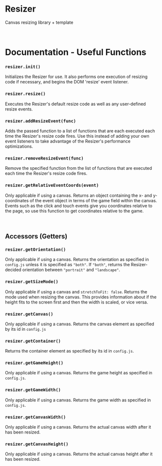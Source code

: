 # Resizer
Canvas resizing library + template
<br/><br/><br/>


# Documentation - Useful Functions

### `resizer.init()`
Initializes the Resizer for use. It also performs one execution of resizing code if necessary, and begins the DOM 'resize' event listener.
<br/>

### `resizer.resize()`
Executes the Resizer's default resize code as well as any user-defined resize events.
<br/>

### `resizer.addResizeEvent(func)`
Adds the passed function to a list of functions that are each executed each time the Resizer's resize code fires. Use this instead of adding your own event listeners to take advantage of the Resizer's performance optimizations.
<br/>

### `resizer.removeResizeEvent(func)`
Remove the specified function from the list of functions that are executed each time the Resizer's resize code fires.
<br/>

### `resizer.getRelativeEventCoords(event)`
Only applicable if using a canvas. Returns an object containing the x- and y-coordinates of the event object in terms of the game field within the canvas. Events such as the click and touch events give you coordinates relative to the page, so use this function to get coordinates relative to the game.
<br/><br/><br/>


## Accessors (Getters)

### `resizer.getOrientation()`
Only applicable if using a canvas. Returns the orientation as specified in `config.js` unless it is specified as `"both"`. If `"both"`, returns the Resizer-decided orientation between `"portrait"` and `"landscape"`. 
<br/>

### `resizer.getSizeMode()`
Only applicable if using a canvas and `stretchToFit: false`. Returns the mode used when resizing the canvas. This provides information about if the height fits to the screen first and then the width is scaled, or vice versa.
<br/>

### `resizer.getCanvas()`
Only applicable if using a canvas. Returns the canvas element as specified by its id in `config.js`
<br/>

### `resizer.getContainer()`
Returns the container element as specified by its id in `config.js`.
<br/>

### `resizer.getGameHeight()`
Only applicable if using a canvas. Returns the game height as specified in `config.js`.
<br/>

### `resizer.getGameWidth()`
Only applicable if using a canvas. Returns the game width as specified in `config.js`.
<br/>

### `resizer.getCanvasWidth()`
Only applicable if using a canvas. Returns the actual canvas width after it has been resized.
<br/>

### `resizer.getCanvasHeight()`
Only applicable if using a canvas. Returns the actual canvas height after it has been resized.
<br/>

